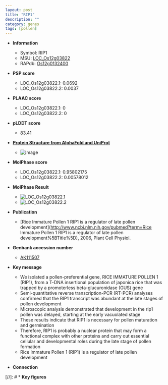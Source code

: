 ```yaml
---
layout: post
title: "RIP1"
description: ""
category: genes
tags: [pollen]
---
```


* **Information**  
    + Symbol: RIP1  
    + MSU: [LOC_Os12g03822](http://rice.plantbiology.msu.edu/cgi-bin/ORF_infopage.cgi?orf=LOC_Os12g03822)  
    + RAPdb: [Os12g0132400](http://rapdb.dna.affrc.go.jp/viewer/gbrowse_details/irgsp1?name=Os12g0132400)  

* **PSP score**  
    + LOC_Os12g03822.1: 0.0692 
    + LOC_Os12g03822.2: 0.0037 

* **PLAAC score**  
    + LOC_Os12g03822.1: 0 
    + LOC_Os12g03822.2: 0 

* **pLDDT score**
    + 83.41

* **[Protein Structure from AlphaFold and UniProt](https://www.uniprot.org/uniprotkb/Q0IQB5/entry#structure)**
    + ![image](https://ricepsp.github.io/images/Q0/AF-Q0IQB5-F1.png)

* **MolPhase score**
    + LOC_Os12g03822.1: 0.95802175
    + LOC_Os12g03822.2: 0.00578012

* **MolPhase Result**
    + ![LOC_Os12g03822.1](https://304243504.github.io/Pictures/LOC_Os12g/LOC_Os12g03822.1.png)
    + ![LOC_Os12g03822.2](https://304243504.github.io/Pictures/LOC_Os12g/LOC_Os12g03822.2.png)

* **Publication**  
    + [Rice Immature Pollen 1 RIP1 is a regulator of late pollen development](http://www.ncbi.nlm.nih.gov/pubmed?term=Rice Immature Pollen 1 RIP1 is a regulator of late pollen development%5BTitle%5D), 2006, Plant Cell Physiol.

* **Genbank accession number**  
    + [AK111507](http://www.ncbi.nlm.nih.gov/nuccore/AK111507)

* **Key message**  
    + We isolated a pollen-preferential gene, RICE IMMATURE POLLEN 1 (RIP1), from a T-DNA insertional population of japonica rice that was trapped by a promoterless beta-glucuronidase (GUS) gene
    + Semi-quantitative reverse transcription-PCR (RT-PCR) analyses confirmed that the RIP1 transcript was abundant at the late stages of pollen development
    + Microscopic analysis demonstrated that development in the rip1 pollen was delayed, starting at the early vacuolated stage
    + These results indicate that RIP1 is necessary for pollen maturation and germination
    + Therefore, RIP1 is probably a nuclear protein that may form a functional complex with other proteins and carry out essential cellular and developmental roles during the late stage of pollen formation
    + Rice Immature Pollen 1 (RIP1) is a regulator of late pollen development

* **Connection**  

[//]: # * **Key figures**  


